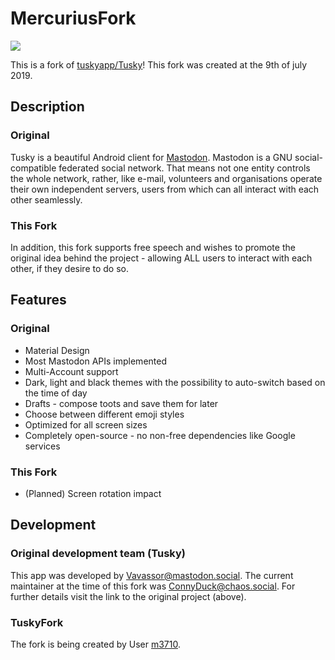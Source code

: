 # MercuriusFork
![](/fastlane/metadata/android/en-US/images/mercurius-logo-s.png)

This is a fork of [tuskyapp/Tusky](https://github.com/tuskyapp/Tusky)!
This fork was created at the 9th of july 2019.

## Description
### Original
Tusky is a beautiful Android client for [Mastodon](https://github.com/tootsuite/mastodon). Mastodon is a GNU social-compatible federated social network. That means not one entity controls the whole network, rather, like e-mail, volunteers and organisations operate their own independent servers, users from which can all interact with each other seamlessly.
### This Fork
In addition, this fork supports free speech and wishes to promote the original idea behind the project - allowing ALL users to interact with each other, if they desire to do so.

## Features
### Original
- Material Design
- Most Mastodon APIs implemented
- Multi-Account support
- Dark, light and black themes with the possibility to auto-switch based on the time of day
- Drafts - compose toots and save them for later
- Choose between different emoji styles
- Optimized for all screen sizes
- Completely open-source - no non-free dependencies like Google services
### This Fork
 - (Planned) Screen rotation impact


## Development
### Original development team (Tusky)
This app was developed by [Vavassor@mastodon.social](https://mastodon.social/@Vavassor).
The current maintainer at the time of this fork was [ConnyDuck@chaos.social](https://chaos.social/@ConnyDuck).
For further details visit the link to the original project (above).
### TuskyFork
The fork is being created by User [m3710](https://github.com/m3710).

###
